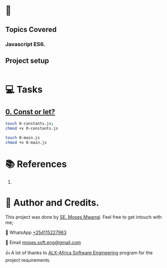 # :book:
## Topics Covered
### Javascript ES6.


## Project setup
```bash
```

# :computer: Tasks
## [0. Const or let? ](0-constants.js)

```bash
touch 0-constants.js;
chmod +x 0-constants.js

touch 0-main.js
chmod +x 0-main.js
```

# :books: References
1. []()


# :man: Author and Credits.
This project was done by [SE. Moses Mwangi](https://github.com/MosesSoftEng). Feel free to get intouch with me;

:iphone: WhatsApp [+254115227963](https://wa.me/254115227963)

:email: Email [moses.soft.eng@gmail.com](mailto:moses.soft.eng@gmail.com)

:thumbsup: A lot of thanks to [ALX-Africa Software Engineering](https://www.alxafrica.com/) program for the project requirements.
